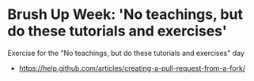 # Brush Up Week: 'No teachings, but do these tutorials and exercises'
Exercise for the "No teachings, but do these tutorials and exercises" day

* https://help.github.com/articles/creating-a-pull-request-from-a-fork/

